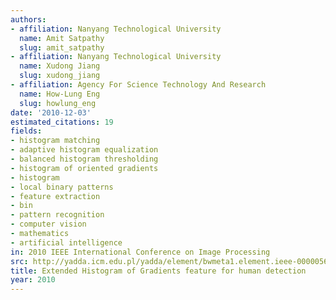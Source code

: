 ```yaml
---
authors:
- affiliation: Nanyang Technological University
  name: Amit Satpathy
  slug: amit_satpathy
- affiliation: Nanyang Technological University
  name: Xudong Jiang
  slug: xudong_jiang
- affiliation: Agency For Science Technology And Research
  name: How-Lung Eng
  slug: howlung_eng
date: '2010-12-03'
estimated_citations: 19
fields:
- histogram matching
- adaptive histogram equalization
- balanced histogram thresholding
- histogram of oriented gradients
- histogram
- local binary patterns
- feature extraction
- bin
- pattern recognition
- computer vision
- mathematics
- artificial intelligence
in: 2010 IEEE International Conference on Image Processing
src: http://yadda.icm.edu.pl/yadda/element/bwmeta1.element.ieee-000005650070
title: Extended Histogram of Gradients feature for human detection
year: 2010
---
```

